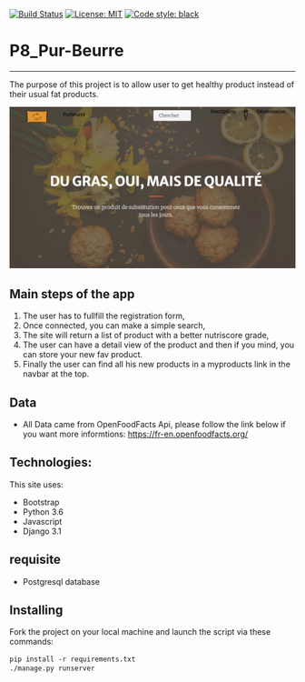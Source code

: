 [![Build Status](https://travis-ci.com/davidbarat/P8_Pur-Beurre.svg?branch=master)](https://travis-ci.com/davidbarat/P8_Pur-Beurre)
[![License: MIT](https://img.shields.io/badge/License-MIT-yellow.svg)](https://opensource.org/licenses/MIT)
[![Code style: black](https://img.shields.io/badge/code%20style-black-000000.svg)](https://github.com/psf/black)

# P8_Pur-Beurre
-------

The purpose of this project is to allow user to get healthy product instead of their usual fat products.

![alt text](https://github.com/davidbarat/P8_Pur-Beurre/blob/master/imagesite.png)

## Main steps of the app
1. The user has to fullfill the registration form,
2. Once connected, you can make a simple search, 
3. The site will return a list of product with a better nutriscore grade,
4. The user can have a detail view of the product and then if you mind, you can store your new fav product.
5. Finally the user can find all his new products in a myproducts link in the navbar at the top.

## Data
* All Data came from OpenFoodFacts Api, please follow the link below if you want more informtions:
https://fr-en.openfoodfacts.org/
	
## Technologies:
This site uses:

* Bootstrap
* Python 3.6
* Javascript
* Django 3.1

## requisite
* Postgresql database

## Installing

Fork the project on your local machine and launch the script via these commands:

    pip install -r requirements.txt
    ./manage.py runserver

